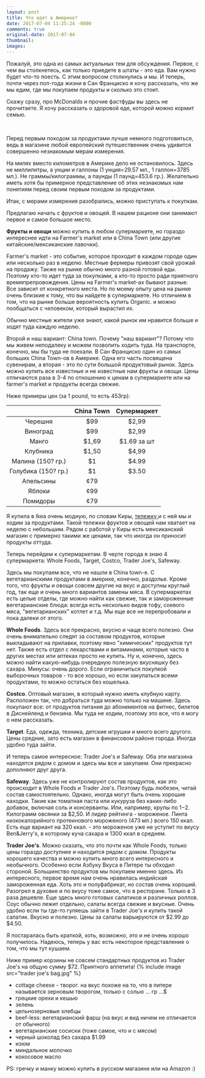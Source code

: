 ```yaml
---
layout: post
title: Что едят в Америке?
date: 2017-07-04 11:25:24 -0800
comments: true
original-date: 2017-07-04
thumbnail: 
images:
---
```


Пожалуй, это одна из самых актуальных тем для обсуждения. Первое, с чем вы столкнетесь, как только приедете в штаты - это еда. Вам нужно будет что-то поесть. 
С этим вопросом столкнулись и мы. И теперь, почти через пол-года жизни в Сан Франциско я хочу рассказать, что же мы едим, где мы покупаем продукты и сколько это стоит.

Скажу сразу, про McDonalds и прочие фастфуды вы здесь не прочитаете. Я хочу рассказать о здоровой еде, которой можно кормит семью.

<!--separate--> 
Перед первым походом за продуктами лучше немного подготовиться, ведь в магазине любой европейский путешественник очень удивится совершенно незнакомым мерам измерения.

На милях вместо километров в Америке дело не остановилось. Здесь не миллилитры, а унции и галлоны (1 унция=29.57 мл., 1 галлон=3785 мл.). 
Не граммы/килограммы, а паунды (1 паунд=453.6 гр.). Желательно иметь хотя бы примерное представление об этих незнакомых нам понятиям перед своим первым походом за продуктами.

Итак, с мерами измерения разобрались, можно приступать к покупкам. 

Предлагаю начать с фруктов и овощей. В нашем рационе они занимают первое и самое большое место. 

**Фрукты и овощи** можно купить в любом супермаркете, но гораздо интереснее идти на Farmer's market или в China Town (или другие китайские/мексиканские лавочки).

Farmer's market - это событие, которое проходит в каждом городе один или несколько раз в неделю. Местные фермеры привозят свой урожай на продажу. Также на рынке обычно много разной готовой еды. Поэтому кто-то идет туда за покупками, а кто-то просто ради приятного времяпрепровождения. Цены на Farmer's market-ах бывают разные. Все зависит от конкретного места. Но по моему опыту цена на рынке очень близкие к тому, что вы найдете в супермаркете. Но отличием в том, что на рынке больше вероятность купить Organic. и можно пообщаться с человеком, который вырастил их. 

Обычно местные жители уже знают, какой рынок им нравится больше и ходят туда каждую неделю.

Второй и наш вариант: China town. Почему "наш вариант"? Потому что мы живем неподалеку и можем позволить ходить туда. На транспорте, конечно, мы бы туда не поехали. В Сан Франциско один из самых больших China Town-ов в Америке. Одна его часть посвящена сувенирам, а вторая - это по сути большой продуктовый рынок. Здесь можно купить все известные и не известные нам фрукты и овощи. Цены отличаются раза в 3-4 по отношению к ценам в супермаркете или на farmer's market и продукты всегда свежие.

Ниже примеры цен (за 1 pound, то есть 453гр):

|                     | China Town | Супермаркет |
|:-------------------:|:----------:|:-----------:|
|       Черешня       |    $99     |    $2,99    |
|      Виноград       |    $99     |    $2,99    |
|        Манго        |   $1,69    | $1.69 за шт |
|      Клубника       |   $1,50    |    $4,99    |
|  Малина (150? гр.)  |     $1     |    $4.99    |
| Голубика (150? гр.) |     $1     |    $3.50    |
|      Апельсины      |    ¢79     |             |
|       Яблоки        |    ¢99     |             |
|      Помидоры       |    ¢79     |             |


Я купила в Ikea очень модную, по словам Киры, <a href="http://www.ikea.com/us/en/catalog/products/40330503/" target="_blank">тележку </a> и с ней мы и ходим за продуктами. Такой тележки фруктов и овощей нам хватает на неделю с небольшим. Рядом с работой у Киры есть мексиканский магазин с примерно такими же ценами, так что иногда он приносит продукты оттуда.

Теперь перейдем к супермаркетам. В черте города я знаю 4 супермаркета: Whole Foods, Target, Costco, Trader Joe's, Safeway.

Здесь мы покупаем все, что не нашли в China town-e. 
С вегетарианскими продуктами в америке, конечно, раздолье. Кроме того, что фрукты и овощи совсем другие на вкус и доступны круглый год, так еще и очень много вариантов замены мяса. В супермаркетах есть целые отделы, где можно найти как свежие, так и замороженные вегетарианские блюда: всегда есть несколько видов тофу, соевого мяса, "вегетарианских" котлет и т.д. Мы еще все не перепробовали и пока далеки от этого.

**Whole Foods**. Здесь все прекрасно, вкусно и чаще всего полезно. Они очень внимательно следят за составом продуктов, которые выкладывают на прилавки, поэтому явно "химических" продуктов тут нет. Также есть отдел с лекарствами и витаминами, которые часто в других местах или аптеках просто не купить. Ну и, конечно, здесь можно найти какую-нибудь очередную полезную вкусняшку без сахара. 
Минусы: очень дорого. Если ограничиться покупкой выборочных товаров - то все хорошо, но если закупаться всеми продуктами, то можно остаться без кошелька.

**Costco**. Оптовый магазин, в который нужно иметь клубную карту. Расположен так, что добраться туда можно только на машине. Здесь покупают все: от продуктов питания до абонементов на фитнес, билетов в Диснейленд и бензина. Мы туда не ходим, поэтому это все, что я могу о нем рассказать.

**Target**. Еда, одежда, техника, детские игрушки и много всего другого. Цены средние, зато есть магазин в финансовом районе города. Иногда удобно туда зайти.

И теперь самое интересное: Trader Joe's и Safeway. Оба эти магазина находятся рядом с домом и здесь мы все и закупаем. Они прекрасно дополняют друг друга.

**Safeway**. Здесь уже не контролируют состав продуктов, как это происходит в Whole Foods и Trader Joe's. Поэтому будь любезен, читай состав самостоятельно. Однако, иногда могут быть очень хорошие находки. Такие как томатная паста или кукуруза без каких-либо добавок, включая соль и консерванты. Или, например, крупы по $1-$2. Килограмм овсянки за $2,50. 
И лидер рейтинга - мороженое. Пинта низкокалорийного протеинового мороженого (473 мл.) всего 150 ккал. Есть еще вариант на 320 ккал. - это мороженое уже не уступит по вкусу Ben&Jerry's, в которому куча сахара и 1300 ккал в среднем. 

**Trader Joe's**. Можно сказать, что это почти как Whole Foods, только цены гораздо доступнее и находится рядом с домом. Продукты хорошего качества и можно купить много всего интересного и необычного. Особенно если Азбуку Вкуса в Питере ты обходил стороной. Большинство продуктов мы покупаем именно здесь. 
Из интересного, первое время нам очень нравилась индийская замороженная еда. Хоть это и полуфабрикат, но состав очень хороший. Разогрел в духовке и по вкусу тоже самое, что в ресторане. Только в 3 раза дешевле.
Еще здесь много готовых салатиков и различных роллов. Соус обычно лежит отдельно, салаты всегда свежие и вкусные. 
Очень удобно если ты где-то гуляешь зайти в Trader Joe's и купить такой салатик. Вкусно и полезно. Цены за салаты варьируются от $2.99 до $4.50.

Я постаралась быть краткой, хоть, возможно, это и не очень хорошо получилось. Надеюсь, теперь у вас есть некоторое представление о том, что мы тут кушаем. 

Ниже пример корзины не совсем стандартных продуктов из Trader Joe's на общую сумму $72. Приятного аппетита! 
{% include image src="trader joe's bag.jpg" %}

* cottage cheese - творог. на вкус похоже на то, что в питере называется зерновым творогом, только с солью ... гр ...$
* грецкие орехи и кешью
* зелень
* цельнозерновые хлебцы
* beef-less: вегетарианский фарш (на вкус и вид ничем не отличается от обычного)
* вегетарианские сосиски (тоже самое, что и с мясом)
* черный шоколад без сахара $1.99
* изюм 
* миндальное молочко
* кокосовое масло

PS: гречку и манку можно купить в русском магазине или на Amazon :)